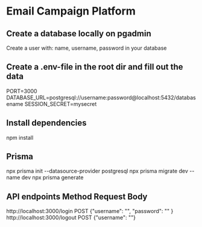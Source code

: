 # Email Campaign Platform

## Create a database locally on pgadmin

Create a user with: name, username, password in your database

## Create a .env-file in the root dir and fill out the data

PORT=3000
DATABASE_URL=postgresql://username:password@localhost:5432/databasename
SESSION_SECRET=mysecret

## Install dependencies

npm install

## Prisma

npx prisma init --datasource-provider postgresql
npx prisma migrate dev --name dev
npx prisma generate

## API endpoints                  Method       Request Body
http://localhost:3000/login       POST         {"username": "<username>", "password": "<password>" }
http://localhost:3000/logout      POST         {"username": "<username>"}
